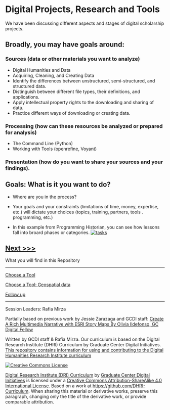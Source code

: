 

# Digital Projects, Research and Tools

We have been discussing different aspects and stages of digital scholarship projects. 

## Broadly, you may have goals around: 
### Sources (data or other materials you want to analyze)
* Digital Humanities and Data
* Acquiring, Cleaning, and Creating Data
* Identify the differences between unstructured, semi-structured, and structured data.
* Distinguish between different file types, their definitions, and applications.
* Apply intellectual property rights to the downloading and sharing of data.
* Practice different ways of downloading or creating data.
### Processing (how can these resources be analyzed or prepared for analysis) 
* The Command Line (Python)
* Working with Tools (openrefine, Voyant)
### Presentation (how do you want to share your sources and your findings). 

## Goals: What is it you want to do?
* Where are you in the process? 
* Your goals and your constraints (limitations of time, money, expertise, etc.) will dictate your choices (topics, training, partners, tools . programming, etc.)

* In this example from Programming Historian, you can see how lessons fall into broard phases or categories. 
[![tasks](https://github.com/SouthernMethodistUniversity/tools/blob/master/images/phlessons.PNG)](https://programminghistorian.org/posts/full-text-search)



[Next >>>](sections/choose.md)  
----

What you will find in this Repository

-----

[Choose a Tool](sections/choose.md)  

[Choose a Tool: Geospatial data](sections/geospatial.md)

[Follow up](sections/continue.md)



-----

Session Leaders: Rafia Mirza

Partially based on previous work by Jessie Zarazaga and  GCDI staff: [Create A Rich Multimedia Narrative with ESRI Story Maps By Olivia Ildefonso, GC Digital Fellow](https://www.arcgis.com/apps/Cascade/index.html?appid=581c9883c9fa4bab8f8048eaa130a813)

Written by GCDI staff & Rafia Mirza.
Our curriculum is based on the Digital Research Institute (DHRI) Curriculum by Graduate Center Digital Initiatives.   
[This repository contains information for using and contributing to the Digital Humanities Research Institute curriculum](https://github.com/DHRI-Curriculum/guide) 

[![Creative Commons License](https://i.creativecommons.org/l/by-sa/4.0/88x31.png)](http://creativecommons.org/licenses/by-sa/4.0/)

[Digital Research Institute (DRI) Curriculum](http://purl.org/dc/terms/) by [Graduate Center Digital Initiatives](https://gcdi.commons.gc.cuny.edu/) is licensed under a [Creative Commons Attribution-ShareAlike 4.0 International License](http://creativecommons.org/licenses/by-sa/4.0/). Based on a work at <https://github.com/DHRI-Curriculum>. When sharing this material or derivative works, preserve this paragraph, changing only the title of the derivative work, or provide comparable attribution.

